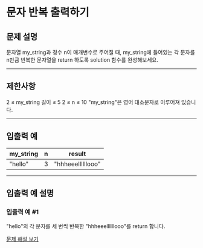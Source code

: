 # 문자 반복 출력하기

## 문제 설명
문자열 my_string과 정수 n이 매개변수로 주어질 때, my_string에 들어있는 각 문자를 n만큼 반복한 문자열을 return 하도록 solution 함수를 완성해보세요.

---

## 제한사항
2 ≤ my_string 길이 ≤ 5
2 ≤ n ≤ 10
"my_string"은 영어 대소문자로 이루어져 있습니다.

---

## 입출력 예
| my_string | n | result            |
|-----------|---|-------------------|
| "hello"   | 3 | "hhheeellllllooo" |

---

## 입출력 예 설명

### 입출력 예 #1
"hello"의 각 문자를 세 번씩 반복한 "hhheeellllllooo"를 return 합니다.

[문제 해설 보기](./문제해설.md)
